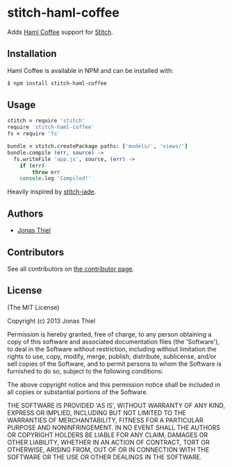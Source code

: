 stitch-haml-coffee
===========

Adds [Haml Coffee](https://github.com/netzpirat/haml-coffee) support for [Stitch](https://github.com/sstephenson/stitch).

## Installation

Haml Coffee is available in NPM and can be installed with:

```bash
$ npm install stitch-haml-coffee
```

## Usage

```coffeescript
stitch = require 'stitch'
require 'stitch-haml-coffee'
fs = require 'fs'

bundle = stitch.createPackage paths: ['models/', 'views/']
bundle.compile (err, source) ->
  fs.writeFile 'app.js', source, (err) ->
    if (err)
    	throw err
    console.log 'Compiled!'
```

Heavily inspired by [stitch-jade](http://https://github.com/kaptajnen/stitch-jade).

## Authors

* [Jonas Thiel](https://github.com/jnbt)

## Contributors

See all contributors on [the contributor page](https://github.com/jnbt/stitch-haml-coffee/contributors).

## License

(The MIT License)

Copyright (c) 2013 Jonas Thiel

Permission is hereby granted, free of charge, to any person obtaining
a copy of this software and associated documentation files (the
'Software'), to deal in the Software without restriction, including
without limitation the rights to use, copy, modify, merge, publish,
distribute, sublicense, and/or sell copies of the Software, and to
permit persons to whom the Software is furnished to do so, subject to
the following conditions:

The above copyright notice and this permission notice shall be
included in all copies or substantial portions of the Software.

THE SOFTWARE IS PROVIDED 'AS IS', WITHOUT WARRANTY OF ANY KIND,
EXPRESS OR IMPLIED, INCLUDING BUT NOT LIMITED TO THE WARRANTIES OF
MERCHANTABILITY, FITNESS FOR A PARTICULAR PURPOSE AND NONINFRINGEMENT.
IN NO EVENT SHALL THE AUTHORS OR COPYRIGHT HOLDERS BE LIABLE FOR ANY
CLAIM, DAMAGES OR OTHER LIABILITY, WHETHER IN AN ACTION OF CONTRACT,
TORT OR OTHERWISE, ARISING FROM, OUT OF OR IN CONNECTION WITH THE
SOFTWARE OR THE USE OR OTHER DEALINGS IN THE SOFTWARE.


